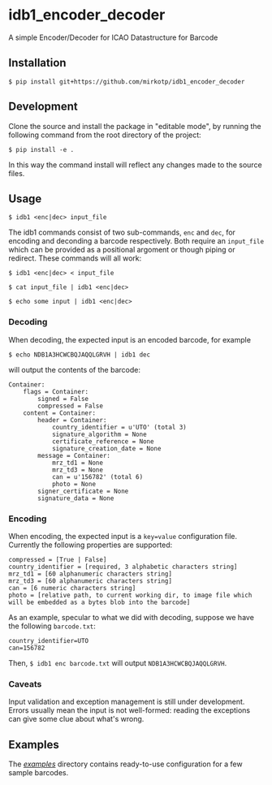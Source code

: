 # idb1_encoder_decoder

A simple Encoder/Decoder for ICAO Datastructure for Barcode

## Installation

```$ pip install git+https://github.com/mirkotp/idb1_encoder_decoder```

## Development

Clone the source and install the package in "editable mode", by running the following command from the root directory of the project:

```$ pip install -e .```

In this way the command install will reflect any changes made to the source files.

## Usage

```$ idb1 <enc|dec> input_file```

The idb1 commands consist of two sub-commands, ```enc``` and ```dec```, for encoding and deconding a barcode respectively. Both require an ```input_file``` which can be provided as a positional argoment or though piping or redirect. These commands will all work:

```$ idb1 <enc|dec> < input_file```

```$ cat input_file | idb1 <enc|dec>```

```$ echo some input | idb1 <enc|dec>```

### Decoding

When decoding, the expected input is an encoded barcode, for example

```$ echo NDB1A3HCWCBQJAQQLGRVH | idb1 dec```

will output the contents of the barcode:

```
Container: 
    flags = Container: 
        signed = False
        compressed = False
    content = Container: 
        header = Container: 
            country_identifier = u'UTO' (total 3)
            signature_algorithm = None
            certificate_reference = None
            signature_creation_date = None
        message = Container: 
            mrz_td1 = None
            mrz_td3 = None
            can = u'156782' (total 6)
            photo = None
        signer_certificate = None
        signature_data = None
```

### Encoding

When encoding, the expected input is a ```key=value``` configuration file. Currently the following properties are supported:

```
compressed = [True | False]
country_identifier = [required, 3 alphabetic characters string]
mrz_td1 = [60 alphanumeric characters string]
mrz_td3 = [60 alphanumeric characters string]
can = [6 numeric characters string]
photo = [relative path, to current working dir, to image file which will be embedded as a bytes blob into the barcode]
```

As an example, specular to what we did with decoding, suppose we have the following ```barcode.txt```:

```
country_identifier=UTO
can=156782
```

Then, ```$ idb1 enc barcode.txt``` will output ```NDB1A3HCWCBQJAQQLGRVH```.

### Caveats

Input validation and exception management is still under development. Errors usually mean the input is not well-formed: reading the exceptions can give some clue about what's wrong.

## Examples

The [_examples_](./examples) directory contains ready-to-use configuration for a few sample barcodes.